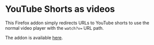 # YouTube Shorts as videos

This Firefox addon simply redirects URLs to YouTube shorts to use the
normal video player with the `watch?v=` URL path.

The addon is available
[here](https://addons.mozilla.org/en-US/firefox/addon/yt-shorts-as-videos).
